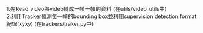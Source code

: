 1.先Read_video將video轉成一幀一幀的資料 (在utils/video_utils中)  
2.利用Tracker預測每一幀的bounding box並利用supervision detection format紀錄(xyxy) (在trackers/traker.py中)
